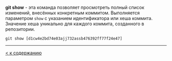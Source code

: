 **git show** - эта команда позволяет просмотреть полный список изменений, внесённых конкретным коммитом. Выполняется параметром `show` с указанием идентификатора или хеша коммита. Значение хеша уникально для каждого коммита, созданного в репозитории.

```bash=
git show [d1cw4e2bd74e03ajj732assb476392ff77f24e47]
```

---
[< к содержанию](/readme.md)